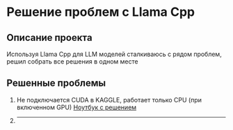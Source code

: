 # Решение проблем с Llama Cpp 

## Описание проекта
Используя Llama Cpp для LLM моделей сталкиваюсь с рядом проблем, решил собрать все решения в одном месте

## Решенные проблемы 
1. Не подключается CUDA в KAGGLE, работает только CPU (при включенном GPU) [Ноутбук с решением](https://github.com/is2win/solve_problems_llama_cpp_cuda/blob/4f9916167848b35c99ea653a5b24f409b07b8b1e/cuda-turn-on-ggufmodels.ipynb)
2.  --- 

